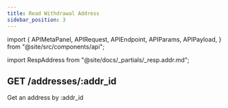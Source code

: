 ```yaml
---
title: Read Withdrawal Address
sidebar_position: 3
---
```


import {
  APIMetaPanel,
  APIRequest,
  APIEndpoint,
  APIParams,
  APIPayload,
} from "@site/src/components/api";

import RespAddress from "@site/docs/_partials/_resp.addr.md";

## GET /addresses/:addr_id

Get an address by :addr_id

<APIEndpoint url="/addresses/:addr_id" />

<APIMetaPanel scope="Authorized" scopeNote="" />

<APIParams
  p-addr_id="the address' id which you are requesting for"
  p-addr_id-required={true}
/>

<APIRequest
  title="Get an address"
  url="/addresses/ba3a2e33-efde-40b9-9cac-c293f0d1a3f2"
/>

<RespAddress />
